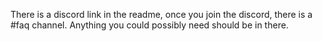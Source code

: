 There is a discord link in the readme, once you join the discord, there is a #faq channel. Anything you could possibly need should be in there.
